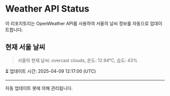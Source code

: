 
# Weather API Status

이 리포지토리는 OpenWeather API를 사용하여 서울의 날씨 정보를 자동으로 업데이트합니다.

## 현재 서울 날씨
> 서울의 현재 날씨: overcast clouds, 온도: 12.94°C, 습도: 43%

⏳ 업데이트 시간: 2025-04-09 12:17:00 (UTC)

---
자동 업데이트 봇에 의해 관리됩니다.
